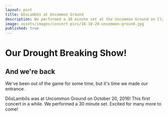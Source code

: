 ```yaml
---
layout: post
title: DōsLambōs at Uncommon Ground
description: We performed a 30 minute set at the Uncommon Ground on Clark
image: assets/images/concert-pics/16-10-20-uncommon-ground.jpg
published: true
---
```


# Our Drought Breaking Show!

## And we're back
  We've been out of the game for some time, but it's time we made our entrance.

  DōsLambōs was at Uncommon Ground on October 20, 2016! This first concert in a while. We performed a 30 minute set. Excited for many more to come!
